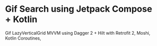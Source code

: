 # Gif Search using Jetpack Compose + Kotlin
Gif LazyVerticalGrid MVVM using Dagger 2 + Hilt with Retrofit 2, Moshi, Kotlin Coroutines,


